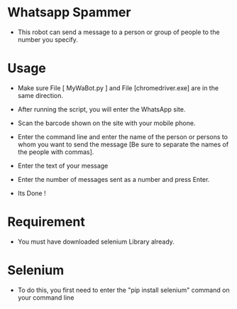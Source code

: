 # Whatsapp Spammer
 - This robot can send a message to a person or group of people to the number you specify.
 
  # Usage
 - Make sure File [ MyWaBot.py ] and File [chromedriver.exe] are in the same direction.
 - After running the script, you will enter the WhatsApp site.
 - Scan the barcode shown on the site with your mobile phone.
 - Enter the command line and enter the name of the person or persons to whom you want to send the message 
   [Be sure to separate the names of the people with commas].
   
 - Enter the text of your message
 - Enter the number of messages sent as a number and press Enter.
 - Its Done !
 
 
 # Requirement
 - You must have downloaded selenium Library already.
 
 # Selenium
 - To do this, you first need to enter the "pip install selenium" command on your command line
 
